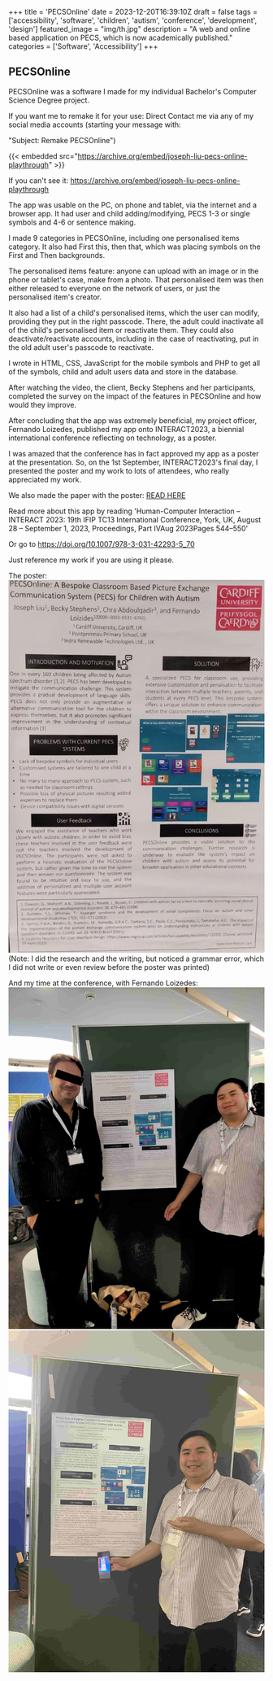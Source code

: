 +++
title = 'PECSOnline'
date = 2023-12-20T16:39:10Z
draft = false
tags = ['accessibility', 'software', 'children', 'autism', 'conference', 'development', 'design']
featured_image = "img/th.jpg"
description = "A web and online based application on PECS, which is now academically published."
categories = ['Software', 'Accessibility']
+++

## PECSOnline



PECSOnline was a software I made for my individual Bachelor's Computer Science Degree project.

If you want me to remake it for your use: Direct Contact me via any of my social media accounts (starting your message with:

"Subject: Remake PECSOnline")

<!--- Find out how the embedded work by going to layouts/shortcodes/embedded.html ) -->

{{< embedded src="https://archive.org/embed/joseph-liu-pecs-online-playthrough" >}}

If you can't see it: https://archive.org/embed/joseph-liu-pecs-online-playthrough

The app was usable on the PC, on phone and tablet, via the internet and a browser app. It had user and child adding/modifying, PECS 1-3 or single symbols and 4-6 or sentence making.

I made 9 categories in PECSOnline, including one personalised items category. It also had First this, then that, which was placing symbols on the First and Then backgrounds.

The personalised items feature: anyone can upload with an image or in the phone or tablet's case, make from a photo. That personalised item was then either released to everyone on the network of users, or just the personalised item's creator.

It also had a list of a child's personalised items, which the user can modify, providing they put in the right passcode. There, the adult could inactivate all of the child's personalised item or reactivate them. They could also deactivate/reactivate accounts, including in the case of reactivating, put in the old adult user's passcode to reactivate.

I wrote in HTML, CSS, JavaScript for the mobile symbols and PHP to get all of the symbols, child and adult users data and store in the database.

After watching the video, the client, Becky Stephens and her participants, completed the survey on the impact of the features in PECSOnline and how would they improve.

After concluding that the app was extremely beneficial, my project officer, Fernando Loizedes, published my app onto INTERACT2023, a biennial international conference reflecting on technology, as a poster.

I was amazed that the conference has in fact approved my app as a poster at the presentation. So, on the 1st September, INTERACT2023's final day, I presented the poster and my work to lots of attendees, who really appreciated my work.

We also made the paper with the poster: [READ HERE](https://orca.cardiff.ac.uk/id/eprint/162103/1/PECSOnline__A_Bespoke_Classroom_Based_Picture_Exchange_Communication_System__PECS__for_Children_with_Autism.pdf)

Read more about this app by reading 'Human-Computer Interaction – INTERACT 2023: 19th IFIP TC13 International Conference, York, UK, August 28 – September 1, 2023, Proceedings, Part IVAug 2023Pages 544–550'

Or go to https://doi.org/10.1007/978-3-031-42293-5_70

Just reference my work if you are using it please.

The poster:
![PECSOnline poster](/img/pecs-poster.jpg)
(Note: I did the research and the writing, but noticed a grammar error, which I did not write or even review before the poster was printed)

And my time at the conference, with Fernando Loizedes:
![Both of us](/img/projof.jpg)
![Me at the conf](/img/meatinteract.jpg)

